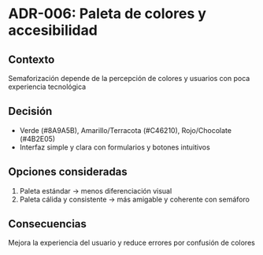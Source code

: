 # ADR-006: Paleta de colores y accesibilidad


## Contexto
Semaforización depende de la percepción de colores y usuarios con poca experiencia tecnológica


## Decisión
- Verde (#8A9A5B), Amarillo/Terracota (#C46210), Rojo/Chocolate (#4B2E05)
- Interfaz simple y clara con formularios y botones intuitivos


## Opciones consideradas
1. Paleta estándar → menos diferenciación visual
2. Paleta cálida y consistente → más amigable y coherente con semáforo


## Consecuencias
Mejora la experiencia del usuario y reduce errores por confusión de colores